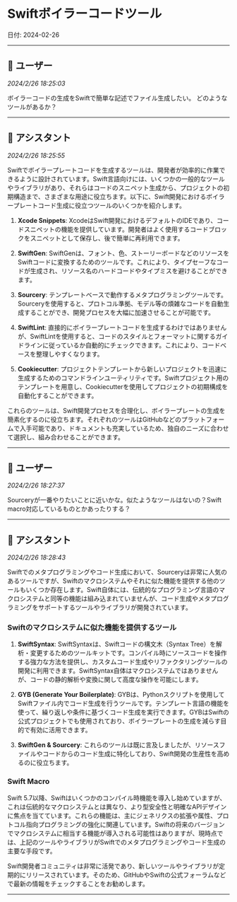 # Swiftボイラーコードツール

日付: 2024-02-26

---

## 👤 ユーザー
*2024/2/26 18:25:03*

ボイラーコードの生成をSwiftで簡単な記述でファイル生成したい。
どのようなツールがあるか？

---

## 🤖 アシスタント
*2024/2/26 18:25:55*

Swiftでボイラープレートコードを生成するツールは、開発者が効率的に作業できるように設計されています。Swift言語向けには、いくつかの一般的なツールやライブラリがあり、それらはコードのスニペット生成から、プロジェクトの初期構造まで、さまざまな用途に役立ちます。以下に、Swift開発におけるボイラープレートコード生成に役立つツールのいくつかを紹介します。

1. **Xcode Snippets**: XcodeはSwift開発におけるデフォルトのIDEであり、コードスニペットの機能を提供しています。開発者はよく使用するコードブロックをスニペットとして保存し、後で簡単に再利用できます。

2. **SwiftGen**: SwiftGenは、フォント、色、ストーリーボードなどのリソースをSwiftコードに変換するためのツールです。これにより、タイプセーフなコードが生成され、リソース名のハードコードやタイプミスを避けることができます。

3. **Sourcery**: テンプレートベースで動作するメタプログラミングツールです。Sourceryを使用すると、プロトコル準拠、モデル等の煩雑なコードを自動生成することができ、開発プロセスを大幅に加速させることが可能です。

4. **SwiftLint**: 直接的にボイラープレートコードを生成するわけではありませんが、SwiftLintを使用すると、コードのスタイルとフォーマットに関するガイドラインに従っているか自動的にチェックできます。これにより、コードベースを整理しやすくなります。

5. **Cookiecutter**: プロジェクトテンプレートから新しいプロジェクトを迅速に生成するためのコマンドラインユーティリティです。Swiftプロジェクト用のテンプレートを用意し、Cookiecutterを使用してプロジェクトの初期構成を自動化することができます。

これらのツールは、Swift開発プロセスを合理化し、ボイラープレートの生成を簡素化するのに役立ちます。それぞれのツールはGitHubなどのプラットフォームで入手可能であり、ドキュメントも充実しているため、独自のニーズに合わせて選択し、組み合わせることができます。

---

## 👤 ユーザー
*2024/2/26 18:27:37*

Sourceryが一番やりたいことに近いかな。似たようなツールはないの？Swift macro対応しているものとかあったりする？

---

## 🤖 アシスタント
*2024/2/26 18:28:43*

Swiftでのメタプログラミングやコード生成において、Sourceryは非常に人気のあるツールですが、Swiftのマクロシステムやそれに似た機能を提供する他のツールもいくつか存在します。Swift自体には、伝統的なプログラミング言語のマクロシステムと同等の機能は組み込まれていませんが、コード生成やメタプログラミングをサポートするツールやライブラリが開発されています。

### Swiftのマクロシステムに似た機能を提供するツール

1. **SwiftSyntax**: SwiftSyntaxは、Swiftコードの構文木（Syntax Tree）を解析・変更するためのツールキットです。コンパイル時にソースコードを操作する強力な方法を提供し、カスタムコード生成やリファクタリングツールの開発に利用できます。SwiftSyntax自体はマクロシステムではありませんが、コードの静的解析や変換に関して高度な操作を可能にします。

2. **GYB (Generate Your Boilerplate)**: GYBは、Pythonスクリプトを使用してSwiftファイル内でコード生成を行うツールです。テンプレート言語の機能を使って、繰り返しや条件に基づくコード生成を実行できます。GYBはSwiftの公式プロジェクトでも使用されており、ボイラープレートの生成を減らす目的で有効に活用できます。

3. **SwiftGen & Sourcery**: これらのツールは既に言及しましたが、リソースファイルやコードからのコード生成に特化しており、Swift開発の生産性を高めるのに役立ちます。

### Swift Macro

Swift 5.7以降、Swiftはいくつかのコンパイル時機能を導入し始めていますが、これは伝統的なマクロシステムとは異なり、より型安全性と明確なAPIデザインに焦点を当てています。これらの機能は、主にジェネリクスの拡張や属性、プロトコル指向プログラミングの強化に関連しています。Swiftの将来のバージョンでマクロシステムに相当する機能が導入される可能性はありますが、現時点では、上記のツールやライブラリがSwiftでのメタプログラミングやコード生成の主要な手段です。

Swift開発者コミュニティは非常に活発であり、新しいツールやライブラリが定期的にリリースされています。そのため、GitHubやSwiftの公式フォーラムなどで最新の情報をチェックすることをお勧めします。

---
